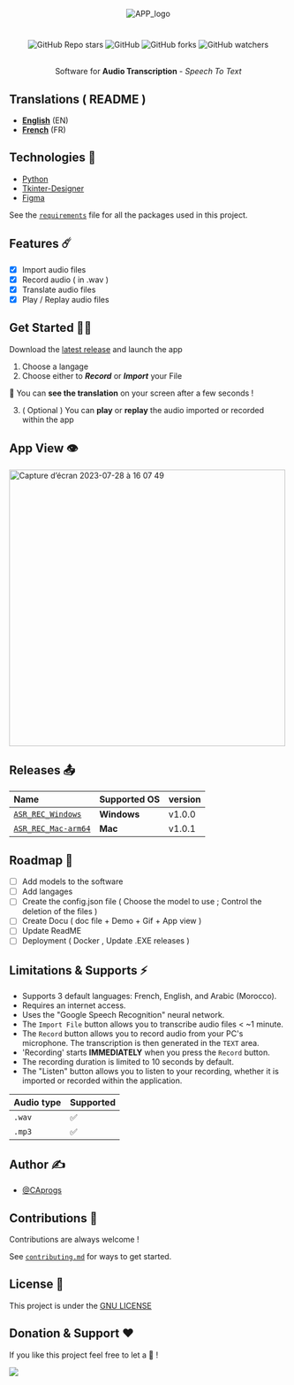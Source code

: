<div align="center">

![APP_logo](https://github.com/CAprogs/Automatic_Speech_Recognition-Recorder/assets/104645407/e93dd499-e592-416b-beb9-eb256b1e5bd5)

# 
![GitHub Repo stars](https://img.shields.io/github/stars/CAprogs/Automatic_Speech_Recognition-Recorder?color=blue) 
![GitHub](https://img.shields.io/github/license/CAprogs/Automatic_Speech_Recognition-Recorder)
![GitHub forks](https://img.shields.io/github/forks/CAprogs/Automatic_Speech_Recognition-Recorder?color=yellow)
![GitHub watchers](https://img.shields.io/github/watchers/CAprogs/Automatic_Speech_Recognition-Recorder?color=green)

<br>Software for **Audio Transcription** - _Speech To Text_</br>
        
</div>

## Translations ( README )

- [**English**]() (EN)
- [**French**](https://github.com/CAprogs/Automatic_Speech_Recognition-Recorder/blob/main/docs/FR/README.fr.md) (FR)

## Technologies 📲

- [Python](https://www.python.org/)
- [Tkinter-Designer](https://github.com/ParthJadhav/Tkinter-Designer/tree/master)
- [Figma](https://www.figma.com/login)

See the [```requirements```](https://github.com/CAprogs/Automatic_Speech_Recognition-Recorder/blob/main/requirements.txt) file for all the packages used in this project.

## Features ☄️

- [x] Import audio files
- [x] Record audio ( in .wav )
- [x] Translate audio files
- [x] Play / Replay audio files

## Get Started 🧞‍♂️

Download the [latest release](https://github.com/CAprogs/Automatic_Speech_Recognition-Recorder/tree/main#releases-) and launch the app 
1. Choose a langage
2. Choose either to _**Record**_ or _**Import**_ your File

🎉 You can **see the translation** on your screen after a few seconds !

3. ( Optional ) You can **play** or **replay** the audio imported or recorded within the app

## App View 👁️
<img width="500" alt="Capture d’écran 2023-07-28 à 16 07 49" src="https://github.com/CAprogs/Automatic_Speech_Recognition-Recorder/assets/104645407/9da7a4f2-dcad-4302-b73f-532a1e4ccd89">

## Releases 📤

| Name | Supported OS| version |
| :-------- | :------- |:------- |
| [`ASR_REC_Windows`](https://github.com/CAprogs/Automatic_Speech_Recognition-Recorder/releases/download/v1.0.0/ASR_REC_W.zip) | **Windows**  | v1.0.0 |
| [`ASR_REC_Mac-arm64`](https://github.com/CAprogs/Automatic_Speech_Recognition-Recorder/releases/download/v1.0.1/ASR_REC_M.zip) | **Mac** | v1.0.1  |

## Roadmap 🚧

- [ ] Add models to the software
- [ ] Add langages
- [ ] Create the config.json file ( Choose the model to use ; Control the deletion of the files )
- [ ] Create Docu ( doc file + Demo + Gif + App view )
- [ ] Update ReadME
- [ ] Deployment ( Docker , Update .EXE releases )

## Limitations & Supports ⚡️

- Supports 3 default languages: French, English, and Arabic (Morocco).
- Requires an internet access.
- Uses the "Google Speech Recognition" neural network.
- The ```Import File``` button allows you to transcribe audio files < ~1 minute.
- The ```Record``` button allows you to record audio from your PC's microphone. The transcription is then generated in the ```TEXT``` area.
- 'Recording' starts **IMMEDIATELY** when you press the ```Record``` button.
- The recording duration is limited to 10 seconds by default.
- The "Listen" button allows you to listen to your recording, whether it is imported or recorded within the application.

| Audio type | Supported |
| :-------- | :------- |
| `.wav` | ✅ |
| `.mp3` | ✅ |
      
## Author ✍️

- [@CAprogs](https://github.com/CAprogs)

## Contributions 📁

Contributions are always welcome !

See [`contributing.md`]() for ways to get started.

## License 📝

This project is under the [GNU LICENSE](https://github.com/CAprogs/Automatic_Speech_Recognition-Recorder/blob/main/LICENSE)

## Donation & Support ❤️

If you like this project feel free to let a 🌟 !

<a href="https://www.buymeacoffee.com/CAprogs"><img src="https://img.buymeacoffee.com/button-api/?text=Buy me a Pizza&emoji=🍕&slug=CAprogs&button_colour=FFDD00&font_colour=000000&font_family=Arial&outline_colour=000000&coffee_colour=ffffff" /></a>
